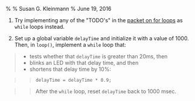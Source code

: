 %
% Susan G. Kleinmann
% June 19, 2016

1. Try implementing any of the "TODO's" in the [packet on for loops](../2b-for-loops) 
as `while` loops instead.

2. Set up a global variable `delayTime` and initialize it with a value of 1000.  
Then, in `loop()`, implement a `while` loop that:

> * tests whether that `delayTime` is greater than 20ms, then
> * blinks an LED with that delay time, and then
> * shortens that delay time by 10%:

> >     delayTime = delayTime * 0.9;

> > After the `while` loop, reset `delayTime` back to 1000 msec.


